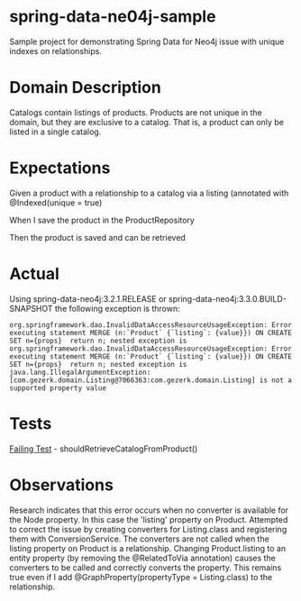 # spring-data-ne04j-sample
Sample project for demonstrating Spring Data for Neo4j issue with unique indexes on relationships.

# Domain Description
Catalogs contain listings of products.  Products are not unique in the domain, but they are exclusive to a catalog.
That is, a product can only be listed in a single catalog.

# Expectations
Given a product with a relationship to a catalog via a listing (annotated with @Indexed(unique = true)

When I save the product in the ProductRepository

Then the product is saved and can be retrieved

# Actual
Using spring-data-neo4j:3.2.1.RELEASE or spring-data-neo4j:3.3.0.BUILD-SNAPSHOT the following exception is thrown:

```org.springframework.dao.InvalidDataAccessResourceUsageException: Error executing statement MERGE (n:`Product` {`listing`: {value}}) ON CREATE SET n={props}  return n; nested exception is org.springframework.dao.InvalidDataAccessResourceUsageException: Error executing statement MERGE (n:`Product` {`listing`: {value}}) ON CREATE SET n={props}  return n; nested exception is java.lang.IllegalArgumentException: [com.gezerk.domain.Listing@7066363:com.gezerk.domain.Listing] is not a supported property value```

# Tests
[Failing Test](src/test/java/UniqueIndexTests.java) - shouldRetrieveCatalogFromProduct()

# Observations
Research indicates that this error occurs when no converter is available for the Node property.  In this case the 'listing' property on Product.
Attempted to correct the issue by creating converters for Listing.class and registering them with ConversionService.
The converters are not called when the listing property on Product is a relationship.
Changing Product.listing to an entity property (by removing the @RelatedToVia annotation) causes the converters to be called and correctly converts the property.
This remains true even if I add @GraphProperty(propertyType = Listing.class) to the relationship.
